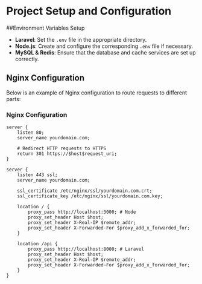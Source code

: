 # Project Setup and Configuration

##Environment Variables Setup

- **Laravel**: Set the `.env` file in the appropriate directory.
- **Node.js**: Create and configure the corresponding `.env` file if necessary.
- **MySQL & Redis**: Ensure that the database and cache services are set up correctly.

## Nginx Configuration

Below is an example of Nginx configuration to route requests to different parts:

### Nginx Configuration
```nginx
server {
    listen 80;
    server_name yourdomain.com;

    # Redirect HTTP requests to HTTPS
    return 301 https://$host$request_uri;
}

server {
    listen 443 ssl;
    server_name yourdomain.com;

    ssl_certificate /etc/nginx/ssl/yourdomain.com.crt;
    ssl_certificate_key /etc/nginx/ssl/yourdomain.com.key;

    location / {
        proxy_pass http://localhost:3000; # Node
        proxy_set_header Host $host;
        proxy_set_header X-Real-IP $remote_addr;
        proxy_set_header X-Forwarded-For $proxy_add_x_forwarded_for;
    }

    location /api {
        proxy_pass http://localhost:8000; # Laravel
        proxy_set_header Host $host;
        proxy_set_header X-Real-IP $remote_addr;
        proxy_set_header X-Forwarded-For $proxy_add_x_forwarded_for;
    }
}
```